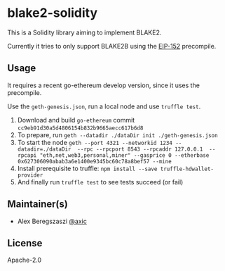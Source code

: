 # blake2-solidity

This is a Solidity library aiming to implement BLAKE2.

Currently it tries to only support BLAKE2B using the [EIP-152] precompile.

## Usage

It requires a recent go-ethereum develop version, since it uses the precompile.

Use the `geth-genesis.json`, run a local node and use `truffle test`.

1. Download and build `go-ethereum` commit `cc9eb91d30a5d4806154b832b9665aecc617b6d8`
2. To prepare, run `geth --datadir ./dataDir init ./geth-genesis.json`
3. To start the node `geth --port 4321 --networkid 1234 --datadir=./dataDir  --rpc --rpcport 8543 --rpcaddr 127.0.0.1  --rpcapi "eth,net,web3,personal,miner" --gasprice 0 --etherbase 0x627306090abab3a6e1400e9345bc60c78a8bef57 --mine`
4. Install prerequisite to truffle: `npm install --save truffle-hdwallet-provider`
4. And finally run `truffle test` to see tests succeed (or fail)

## Maintainer(s)

- Alex Beregszaszi [@axic]

## License

Apache-2.0

[EIP-152]: https://eips.ethereum.org/EIPS/eip-152
[@axic]: https://github.com/axic
